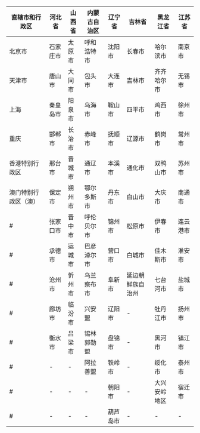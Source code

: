 直辖市和行政区	|	河北省	|	山西省	|	内蒙古自治区	|	辽宁省	|	吉林省	|	黑龙江省	|	江苏省
----|-----|------|-----|-----|----|----|------
北京市	|	石家庄市	|	太原市	|	呼和浩特市	|	沈阳市	|	长春市	|	哈尔滨市	|	南京市
天津市	|	唐山市	|	大同市	|	包头市	|	大连市	|	吉林市	|	齐齐哈尔市	|	无锡市
上海	|	秦皇岛市	|	阳泉市	|	乌海市	|	鞍山市	|	四平市	|	鸡西市	|	徐州市
重庆	|	邯郸市	|	长治市	|	赤峰市	|	抚顺市	|	辽源市	|	鹤岗市	|	常州市
香港特别行政区	|	邢台市	|	晋城市	|	通辽市	|	本溪市	|	通化市	|	双鸭山市	|	苏州市
澳门特别行政区（澳）	|	保定市	|	朔州市	|	鄂尔多斯市	|	丹东市	|	白山市	|	大庆市	|	南通市
#	|	张家口市	|	晋中市	|	呼伦贝尔市	|	锦州市	|	松原市	|	伊春市	|	连云港市
#	|	承德市	|	运城市	|	巴彦淖尔市	|	营口市	|	白城市	|	佳木斯市	|	淮安市
#	|	沧州市	|	忻州市	|	乌兰察布市	|	阜新市	|	延边朝鲜族自治州	|	七台河市	|	盐城市
#	|	廊坊市	|	临汾市	|	兴安盟	|	辽阳市	|	-	|	牡丹江市	|	扬州市
#	|	衡水市	|	吕梁市	|	锡林郭勒盟	|	盘锦市	|	-	|	黑河市	|	镇江市
#	|	-	|	-	|	阿拉善盟	|	铁岭市	|	-	|	绥化市	|	泰州市
#	|	-	|	-	|	-	|	朝阳市	|	-	|	大兴安岭地区	|	宿迁市
#	|	-	|	-	|	-	|	葫芦岛市	|	-	|	-	|	-

